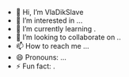 - 👋 Hi, I’m VlaDikSlave
- 👀 I’m interested in ...
- 🌱 I’m currently learning .
- 💞️ I’m looking to collaborate on ..
- 📫 How to reach me ...
- 😄 Pronouns: ...
- ⚡ Fun fact: .

<!---
VlaDikSlave/VlaDikSlave is a ✨ special ✨ repository because its `README.md` (this file) appears on your GitHub profile.
You can click the Preview link to take a look at your changes.
--->
